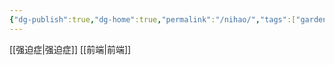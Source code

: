 ```yaml
---
{"dg-publish":true,"dg-home":true,"permalink":"/nihao/","tags":["gardenEntry"],"dgPassFrontmatter":true,"created":"2023-09-29T22:57:39.467+08:00","updated":"2025-05-13T12:42:33.907+08:00"}
---
```


[[强迫症\|强迫症]]
[[前端\|前端]]

